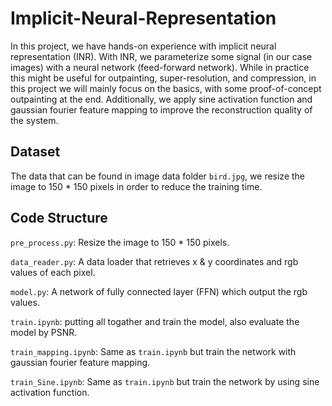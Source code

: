 # Implicit-Neural-Representation
In this project, we have hands-on experience with implicit neural representation (INR). With INR, we parameterize some signal (in our case images) with a neural network (feed-forward network). While in practice this might be useful for outpainting, super-resolution, and compression, in this project we will mainly focus on the basics, with some proof-of-concept outpainting at the end. Additionally, we apply sine activation function and gaussian fourier feature mapping to improve the reconstruction quality of the system.

## Dataset
The data that can be found in image data folder `bird.jpg`, we resize the image to 150 * 150  pixels in order to reduce the training time.

## Code Structure
`pre_process.py`: Resize the image to 150 * 150 pixels.

`data_reader.py`: A data loader that retrieves x & y coordinates and rgb values of each pixel.

`model.py`: A network of fully connected layer (FFN) which output the rgb values.

`train.ipynb`: putting all togather and train the model, also evaluate the model by PSNR.

`train_mapping.ipynb`: Same as `train.ipynb` but train the network with gaussian fourier feature mapping.

`train_Sine.ipynb`: Same as `train.ipynb` but train the network by using sine activation function.